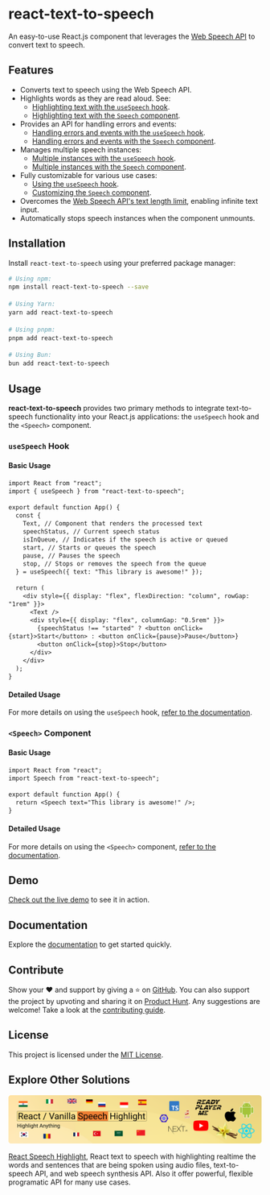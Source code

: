 # react-text-to-speech

An easy-to-use React.js component that leverages the [Web Speech API](https://developer.mozilla.org/en-US/docs/Web/API/Web_Speech_API) to convert text to speech.

## Features

- Converts text to speech using the Web Speech API.
- Highlights words as they are read aloud. See:
  - [Highlighting text with the `useSpeech` hook](https://rtts.vercel.app/docs/usage/useSpeech#highlight-text).
  - [Highlighting text with the `Speech` component](https://rtts.vercel.app/docs/usage/speech#highlight-text).
- Provides an API for handling errors and events:
  - [Handling errors and events with the `useSpeech` hook](https://rtts.vercel.app/docs/usage/useSpeech#handling-errors-and-events).
  - [Handling errors and events with the `Speech` component](https://rtts.vercel.app/docs/usage/speech#handling-errors-and-events).
- Manages multiple speech instances:
  - [Multiple instances with the `useSpeech` hook](https://rtts.vercel.app/docs/usage/useSpeech#multiple-instance-usage).
  - [Multiple instances with the `Speech` component](https://rtts.vercel.app/docs/usage/speech#multiple-instance-usage).
- Fully customizable for various use cases:
  - [Using the `useSpeech` hook](https://rtts.vercel.app/docs/usage/useSpeech).
  - [Customizing the `Speech` component](https://rtts.vercel.app/docs/usage/speech#full-customization).
- Overcomes the [Web Speech API's text length limit](https://developer.mozilla.org/en-US/docs/Web/API/SpeechSynthesisUtterance/text), enabling infinite text input.
- Automatically stops speech instances when the component unmounts.

## Installation

Install `react-text-to-speech` using your preferred package manager:

```bash
# Using npm:
npm install react-text-to-speech --save

# Using Yarn:
yarn add react-text-to-speech

# Using pnpm:
pnpm add react-text-to-speech

# Using Bun:
bun add react-text-to-speech
```

## Usage

**react-text-to-speech** provides two primary methods to integrate text-to-speech functionality into your React.js applications: the `useSpeech` hook and the `<Speech>` component.

### `useSpeech` Hook

#### Basic Usage

```tsx
import React from "react";
import { useSpeech } from "react-text-to-speech";

export default function App() {
  const {
    Text, // Component that renders the processed text
    speechStatus, // Current speech status
    isInQueue, // Indicates if the speech is active or queued
    start, // Starts or queues the speech
    pause, // Pauses the speech
    stop, // Stops or removes the speech from the queue
  } = useSpeech({ text: "This library is awesome!" });

  return (
    <div style={{ display: "flex", flexDirection: "column", rowGap: "1rem" }}>
      <Text />
      <div style={{ display: "flex", columnGap: "0.5rem" }}>
        {speechStatus !== "started" ? <button onClick={start}>Start</button> : <button onClick={pause}>Pause</button>}
        <button onClick={stop}>Stop</button>
      </div>
    </div>
  );
}
```

#### Detailed Usage

For more details on using the `useSpeech` hook, [refer to the documentation](https://rtts.vercel.app/docs/usage/useSpeech).

### `<Speech>` Component

#### Basic Usage

```tsx
import React from "react";
import Speech from "react-text-to-speech";

export default function App() {
  return <Speech text="This library is awesome!" />;
}
```

#### Detailed Usage

For more details on using the `<Speech>` component, [refer to the documentation](https://rtts.vercel.app/docs/usage/speech).

## Demo

[Check out the live demo](https://rtts.vercel.app/demo) to see it in action.

## Documentation

Explore the [documentation](https://rtts.vercel.app/docs/) to get started quickly.

## Contribute

Show your ❤️ and support by giving a ⭐ on [GitHub](https://github.com/SahilAggarwal2004/react-text-to-speech). You can also support the project by upvoting and sharing it on [Product Hunt](https://www.producthunt.com/posts/react-text-to-speech). Any suggestions are welcome! Take a look at the [contributing guide](CONTRIBUTING.md).

## License

This project is licensed under the [MIT License](LICENSE).

## Explore Other Solutions

[![React Text To Speech](https://raw.githubusercontent.com/albirrkarim/react-speech-highlight-demo/main/img/banner.png)](https://github.com/albirrkarim/react-speech-highlight-demo)

[React Speech Highlight](https://github.com/albirrkarim/react-speech-highlight-demo), React text to speech with highlighting realtime the words and sentences that are being spoken using audio files, text-to-speech API, and web speech synthesis API. Also it offer powerful, flexible programatic API for many use cases.
